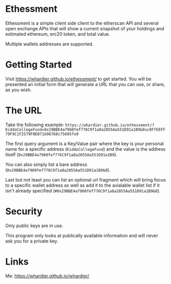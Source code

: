 # Ethessment

Ethessment is a simple client side client to the etherscan API and several open exchange APIs that will show a current snapshot of your holdings and estimated ethereum, erc20 token, and total value.

Multiple wallets addresses are supported.

# Getting Started

Visit https://whardier.github.io/ethessment/ to get started.  You will be presented an initial form that will generate a URL that you can use, or share, as you wish.

# The URL

Take the following example:
```https://whardier.github.io/ethessment/?KiddoCollegeFund=0x29BBE4a7960fef776C9f1a8a2055Aa551D91a1B9&0xc0FfEEFF79F9C1F2579F0E071b96768c75695fe9```

The first query argument is a Key/Value pair where the key is your personal name for a specific address (```KiddoCollegeFund```) and the value is the address itself (```0x29BBE4a7960fef776C9f1a8a2055Aa551D91a1B9```).

You can also simply list a bare address (```0x29BBE4a7960fef776C9f1a8a2055Aa551D91a1B9&0```).

Last but not least you can list an optional url fragment which will bring focus to a specific wallet address as well as add it to the avialable wallet list if it isn't already specified (```#0x29BBE4a7960fef776C9f1a8a2055Aa551D91a1B9&0```).

# Security

Only public keys are in use.

This program only looks at publically available information and will never ask you for a private key.

# Links

Me: https://whardier.github.io/whardier/
